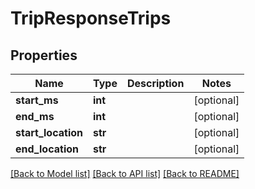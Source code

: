 # TripResponseTrips

## Properties
Name | Type | Description | Notes
------------ | ------------- | ------------- | -------------
**start_ms** | **int** |  | [optional] 
**end_ms** | **int** |  | [optional] 
**start_location** | **str** |  | [optional] 
**end_location** | **str** |  | [optional] 

[[Back to Model list]](../README.md#documentation-for-models) [[Back to API list]](../README.md#documentation-for-api-endpoints) [[Back to README]](../README.md)



